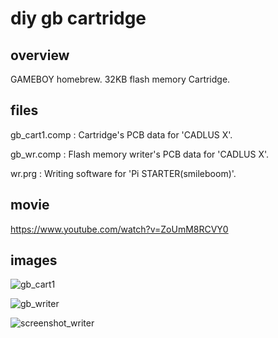 # diy gb cartridge

## overview

GAMEBOY homebrew. 32KB flash memory Cartridge.

## files

gb_cart1.comp : Cartridge's PCB data for 'CADLUS X'.

gb_wr.comp : Flash memory writer's PCB data for 'CADLUS X'.

wr.prg : Writing software for 'Pi STARTER(smileboom)'.

## movie

https://www.youtube.com/watch?v=ZoUmM8RCVY0

## images

![gb_cart1](https://user-images.githubusercontent.com/5597377/131217366-fe2aadb8-1a28-4d45-b4dc-0e18cd4c9e0f.png)

![gb_writer](https://user-images.githubusercontent.com/5597377/131217362-9baaff0b-741a-4225-80aa-a9f89a49f1ad.png)

![screenshot_writer](https://user-images.githubusercontent.com/5597377/131217459-5c303068-fa9e-4487-820e-645180bffbb1.png)
